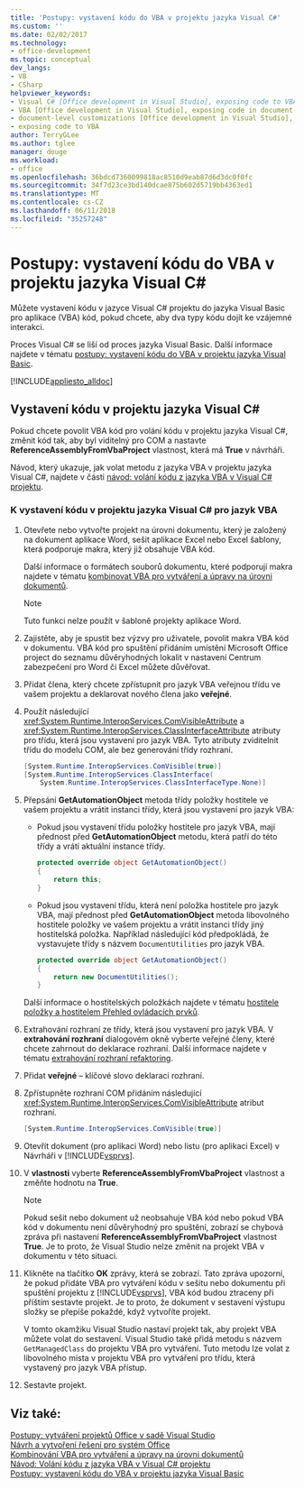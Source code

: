 ```yaml
---
title: 'Postupy: vystavení kódu do VBA v projektu jazyka Visual C#'
ms.custom: ''
ms.date: 02/02/2017
ms.technology:
- office-development
ms.topic: conceptual
dev_langs:
- VB
- CSharp
helpviewer_keywords:
- Visual C# [Office development in Visual Studio], exposing code to VBA
- VBA [Office development in Visual Studio], exposing code in document-level customizations
- document-level customizations [Office development in Visual Studio], exposing code
- exposing code to VBA
author: TerryGLee
ms.author: tglee
manager: douge
ms.workload:
- office
ms.openlocfilehash: 36bdcd7360099818ac8510d9eab87d6d3dc0f0fc
ms.sourcegitcommit: 34f7d23ce3bd140dcae875b602d5719bb4363ed1
ms.translationtype: MT
ms.contentlocale: cs-CZ
ms.lasthandoff: 06/11/2018
ms.locfileid: "35257248"
---
```

# <a name="how-to-expose-code-to-vba-in-a-visual-c-project"></a>Postupy: vystavení kódu do VBA v projektu jazyka Visual C#
  Můžete vystavení kódu v jazyce Visual C# projektu do jazyka Visual Basic pro aplikace (VBA) kód, pokud chcete, aby dva typy kódu dojít ke vzájemné interakci.  
  
 Proces Visual C# se liší od proces jazyka Visual Basic. Další informace najdete v tématu [postupy: vystavení kódu do VBA v projektu jazyka Visual Basic](../vsto/how-to-expose-code-to-vba-in-a-visual-basic-project.md).  
  
 [!INCLUDE[appliesto_alldoc](../vsto/includes/appliesto-alldoc-md.md)]  
  
## <a name="expose-code-in-a-visual-c-project"></a>Vystavení kódu v projektu jazyka Visual C#  
 Pokud chcete povolit VBA kód pro volání kódu v projektu jazyka Visual C#, změnit kód tak, aby byl viditelný pro COM a nastavte **ReferenceAssemblyFromVbaProject** vlastnost, která má **True** v návrháři.  
  
 Návod, který ukazuje, jak volat metodu z jazyka VBA v projektu jazyka Visual C#, najdete v části [návod: volání kódu z jazyka VBA v Visual C&#35; projektu](../vsto/walkthrough-calling-code-from-vba-in-a-visual-csharp-project.md).  
  
### <a name="to-expose-code-in-a-visual-c-project-to-vba"></a>K vystavení kódu v projektu jazyka Visual C# pro jazyk VBA  
  
1.  Otevřete nebo vytvořte projekt na úrovni dokumentu, který je založený na dokument aplikace Word, sešit aplikace Excel nebo Excel šablony, která podporuje makra, který již obsahuje VBA kód.  
  
     Další informace o formátech souborů dokumentu, které podporují makra najdete v tématu [kombinovat VBA pro vytváření a úpravy na úrovni dokumentů](../vsto/combining-vba-and-document-level-customizations.md).  
  
    > [!NOTE]  
    >  Tuto funkci nelze použít v šabloně projekty aplikace Word.  
  
2.  Zajistěte, aby je spustit bez výzvy pro uživatele, povolit makra VBA kód v dokumentu. VBA kód pro spuštění přidáním umístění Microsoft Office project do seznamu důvěryhodných lokalit v nastavení Centrum zabezpečení pro Word či Excel můžete důvěřovat.  
  
3.  Přidat člena, který chcete zpřístupnit pro jazyk VBA veřejnou třídu ve vašem projektu a deklarovat nového člena jako **veřejné**.  
  
4.  Použít následující <xref:System.Runtime.InteropServices.ComVisibleAttribute> a <xref:System.Runtime.InteropServices.ClassInterfaceAttribute> atributy pro třídu, která jsou vystavení pro jazyk VBA. Tyto atributy zviditelnit třídu do modelu COM, ale bez generování třídy rozhraní.  
  
    ```csharp  
    [System.Runtime.InteropServices.ComVisible(true)]  
    [System.Runtime.InteropServices.ClassInterface(  
        System.Runtime.InteropServices.ClassInterfaceType.None)]  
    ```  
  
5.  Přepsání **GetAutomationObject** metoda třídy položky hostitele ve vašem projektu a vrátit instanci třídy, která jsou vystavení pro jazyk VBA:  
  
    -   Pokud jsou vystavení třídu položky hostitele pro jazyk VBA, mají přednost před **GetAutomationObject** metodu, která patří do této třídy a vrátí aktuální instance třídy.  
  
        ```csharp  
        protected override object GetAutomationObject()  
        {  
            return this;  
        }  
        ```  
  
    -   Pokud jsou vystavení třídu, která není položka hostitele pro jazyk VBA, mají přednost před **GetAutomationObject** metoda libovolného hostitele položky ve vašem projektu a vrátit instanci třídy jiný hostitelská položka. Například následující kód předpokládá, že vystavujete třídy s názvem `DocumentUtilities` pro jazyk VBA.  
  
        ```csharp  
        protected override object GetAutomationObject()  
        {  
            return new DocumentUtilities();  
        }  
        ```  
  
     Další informace o hostitelských položkách najdete v tématu [hostitele položky a hostitelem Přehled ovládacích prvků](../vsto/host-items-and-host-controls-overview.md).  
  
6.  Extrahování rozhraní ze třídy, která jsou vystavení pro jazyk VBA. V **extrahování rozhraní** dialogovém okně vyberte veřejné členy, které chcete zahrnout do deklarace rozhraní. Další informace najdete v tématu [extrahování rozhraní refaktoring](../ide/reference/extract-interface.md).
  
7.  Přidat **veřejné** – klíčové slovo deklaraci rozhraní.  
  
8.  Zpřístupněte rozhraní COM přidáním následující <xref:System.Runtime.InteropServices.ComVisibleAttribute> atribut rozhraní.  
  
    ```csharp  
    [System.Runtime.InteropServices.ComVisible(true)]  
    ```  
  
9. Otevřít dokument (pro aplikaci Word) nebo listu (pro aplikaci Excel) v Návrháři v [!INCLUDE[vsprvs](../sharepoint/includes/vsprvs-md.md)].  
  
10. V **vlastnosti** vyberte **ReferenceAssemblyFromVbaProject** vlastnost a změňte hodnotu na **True**.  
  
    > [!NOTE]  
    >  Pokud sešit nebo dokument už neobsahuje VBA kód nebo pokud VBA kód v dokumentu není důvěryhodný pro spuštění, zobrazí se chybová zpráva při nastavení **ReferenceAssemblyFromVbaProject** vlastnost **True**. Je to proto, že Visual Studio nelze změnit na projekt VBA v dokumentu v této situaci.  
  
11. Klikněte na tlačítko **OK** zprávy, která se zobrazí. Tato zpráva upozorní, že pokud přidáte VBA pro vytváření kódu v sešitu nebo dokumentu při spuštění projektu z [!INCLUDE[vsprvs](../sharepoint/includes/vsprvs-md.md)], VBA kód budou ztraceny při příštím sestavte projekt. Je to proto, že dokument v sestavení výstupu složky se přepíše pokaždé, když vytvoříte projekt.  
  
     V tomto okamžiku Visual Studio nastaví projekt tak, aby projekt VBA můžete volat do sestavení. Visual Studio také přidá metodu s názvem `GetManagedClass` do projektu VBA pro vytváření. Tuto metodu lze volat z libovolného místa v projektu VBA pro vytváření pro třídu, která vystavený pro jazyk VBA přístup.  
  
12. Sestavte projekt.  
  
## <a name="see-also"></a>Viz také:  
 [Postupy: vytváření projektů Office v sadě Visual Studio](../vsto/how-to-create-office-projects-in-visual-studio.md)   
 [Návrh a vytvoření řešení pro systém Office](../vsto/designing-and-creating-office-solutions.md)   
 [Kombinování VBA pro vytváření a úpravy na úrovni dokumentů](../vsto/combining-vba-and-document-level-customizations.md)   
 [Návod: Volání kódu z jazyka VBA v Visual C&#35; projektu](../vsto/walkthrough-calling-code-from-vba-in-a-visual-csharp-project.md)   
 [Postupy: vystavení kódu do VBA v projektu jazyka Visual Basic](../vsto/how-to-expose-code-to-vba-in-a-visual-basic-project.md)  
  
  